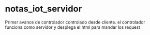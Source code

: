 # notas_iot_servidor

Primer avance de controlador controlado desde cliente.
el controlador funciona como servidor y desplega el html para mandar los request
